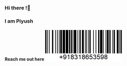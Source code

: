 ### Hi there !👋 
### I am Piyush
#### Reach me out here ![alt text for screen readers](https://github.com/mak0Legion/mak0Legion/blob/main/barcode.gif)

<!--
**mak0Legion/mak0Legion** is a ✨ _special_ ✨ repository because its `README.md` (this file) appears on your GitHub profile.

Here are some ideas to get you started:

- 🔭 I’m currently working on ...
- 🌱 I’m currently learning ...
- 👯 I’m looking to collaborate on ...
- 🤔 I’m looking for help with ...
- 💬 Ask me about ...
- 📫 How to reach me: ...
- 😄 Pronouns: ...
- ⚡ Fun fact: ...
-->
